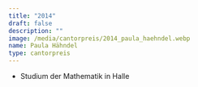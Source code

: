 ```yaml
---
title: "2014"
draft: false
description: ""
image: /media/cantorpreis/2014_paula_haehndel.webp
name: Paula Hähndel
type: cantorpreis
---
```

- Studium der Mathematik in Halle
